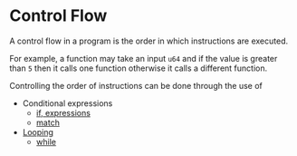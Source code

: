 # Control Flow

A control flow in a program is the order in which instructions are executed. 

For example, a function may take an input `u64` and if the value is greater than `5` then it calls one function otherwise it calls a different function.

Controlling the order of instructions can be done through the use of

- Conditional expressions
  - [if, expressions](if-expressions.md)
  - [match](match/index.md)
- [Looping](looping/index.md)
  - [while](looping/while.md)